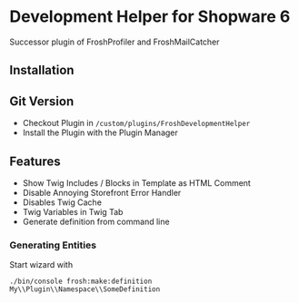 # Development Helper for Shopware 6

Successor plugin of FroshProfiler and FroshMailCatcher

## Installation

## Git Version
* Checkout Plugin in `/custom/plugins/FroshDevelopmentHelper`
* Install the Plugin with the Plugin Manager

## Features

* Show Twig Includes / Blocks in Template as HTML Comment
* Disable Annoying Storefront Error Handler
* Disables Twig Cache
* Twig Variables in Twig Tab
* Generate definition from command line

### Generating Entities

Start wizard with

```
./bin/console frosh:make:definition My\\Plugin\\Namespace\\SomeDefinition
```
